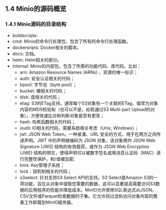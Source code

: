 ## 1.4 Minio的源码概览

### 1.4.1 Minio源码的目录结构

- buildscripts:
- cmd: Minio的命令行处理包，包含了所有的命令行处理函数。
- dockersripts: Docker相关的脚本。
- docs: 文档。
- helm: Helm相关的部分。
- internal: Minio的内部包，包含了所需的功能代码，库代码。比如：
  - arn: Amazon Resource Names (ARNs) ，资源的唯一标识；
  - auth: 安全认证相关的代码；
  - bpool: 字节池（byte pool）；
  - bucket: 桶相关的代码；
  - disk: 盘相关的代码；
  - etag: S3的ETag支持。通常每个S3对象有一个关联的ETag，值常为对象内容的MD5检验和（也可以不是，如若通过S3 Multi-part Upload的对象）。方便快速比对和判断对象是否有更改；
  - hash: 哈希函数相关的代码；
  - ioutil: IO相关的代码，需要系统相关考虑（Unix, Windows）；
  - jwt: JSON Web Token。一种紧凑、URL 安全的方式，用于在两方之间传递声明。JWT 中的声明被编码为 JSON 对象，该对象用作 JSON Web Signature (JWS) 结构的有效载荷，或作为 JSON Web Encryption (JWE) 结构的明文，使得声明可以被数字签名或用消息认证码（MAC）进行完整性保护，和/或被加密;
  - kms: Key管理子系统；
  - lock：锁机制相关的代码；
  - s3select: 针对支持S3 Select API的支持。S3 Select是Amazon S3的一项功能，旨在从对象中提取您需要的数据，这可以显著提高需要访问S3数据的应用程序的性能并降低成本。MinIO允许使用SQL表达式从JSON，CSV文件或Parquet检索数据的子集。它允许将过滤和访问对象内容的繁重工作卸载到MinIO服务器。